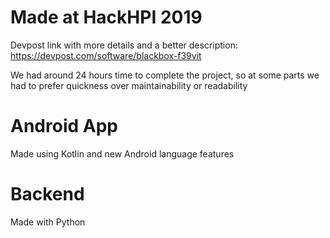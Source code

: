 # Made at HackHPI 2019 
 Devpost link with more details and a better description: https://devpost.com/software/blackbox-f39vit

 We had around 24 hours time to complete the project, so at some parts we had to prefer quickness over maintainability or readability
 
# Android App 
Made using Kotlin and new Android language features
# Backend 
Made with Python

